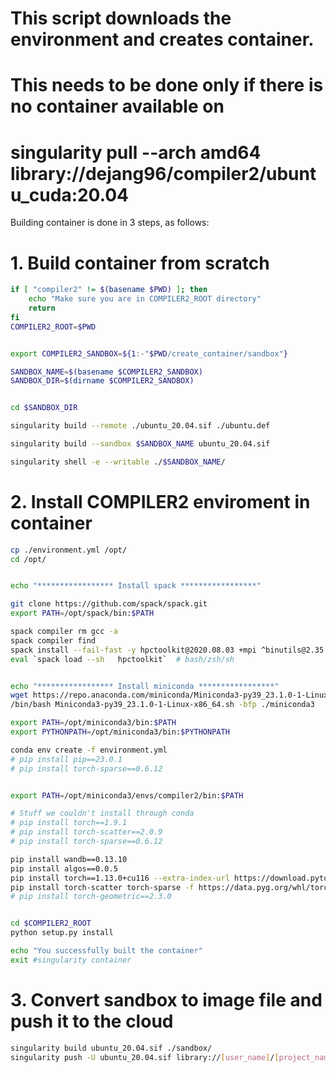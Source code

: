 # This script downloads the environment and creates container. 

# This needs to be done only if there is no container available on
# singularity pull --arch amd64 library://dejang96/compiler2/ubuntu_cuda:20.04

Building container is done in 3 steps, as follows:


# 1. Build container from scratch

```bash
if [ "compiler2" != $(basename $PWD) ]; then
    echo "Make sure you are in COMPILER2_ROOT directory"
    return
fi
COMPILER2_ROOT=$PWD


export COMPILER2_SANDBOX=${1:-"$PWD/create_container/sandbox"}

SANDBOX_NAME=$(basename $COMPILER2_SANDBOX)
SANDBOX_DIR=$(dirname $COMPILER2_SANDBOX)


cd $SANDBOX_DIR

singularity build --remote ./ubuntu_20.04.sif ./ubuntu.def

singularity build --sandbox $SANDBOX_NAME ubuntu_20.04.sif

singularity shell -e --writable ./$SANDBOX_NAME/
```

# 2. Install COMPILER2 enviroment in container

```bash
cp ./environment.yml /opt/
cd /opt/


echo "***************** Install spack *****************"

git clone https://github.com/spack/spack.git
export PATH=/opt/spack/bin:$PATH

spack compiler rm gcc -a
spack compiler find
spack install --fail-fast -y hpctoolkit@2020.08.03 +mpi ^binutils@2.35
eval `spack load --sh   hpctoolkit`  # bash/zsh/sh


echo "***************** Install miniconda *****************"
wget https://repo.anaconda.com/miniconda/Miniconda3-py39_23.1.0-1-Linux-x86_64.sh
/bin/bash Miniconda3-py39_23.1.0-1-Linux-x86_64.sh -bfp ./miniconda3

export PATH=/opt/miniconda3/bin:$PATH
export PYTHONPATH=/opt/miniconda3/bin:$PYTHONPATH

conda env create -f environment.yml
# pip install pip==23.0.1
# pip install torch-sparse==0.6.12


export PATH=/opt/miniconda3/envs/compiler2/bin:$PATH

# Stuff we couldn't install through conda
# pip install torch==1.9.1
# pip install torch-scatter==2.0.9
# pip install torch-sparse==0.6.12

pip install wandb==0.13.10
pip install algos==0.0.5
pip install torch==1.13.0+cu116 --extra-index-url https://download.pytorch.org/whl/cu116
pip install torch-scatter torch-sparse -f https://data.pyg.org/whl/torch-1.13.0+cu116.html
# pip install torch-geometric==2.3.0


cd $COMPILER2_ROOT
python setup.py install

echo "You successfully built the container"
exit #singularity container
```

# 3. Convert sandbox to image file and push it to the cloud
```bash
singularity build ubuntu_20.04.sif ./sandbox/
singularity push -U ubuntu_20.04.sif library://[user_name]/[project_name]/[image_name:version]
```


